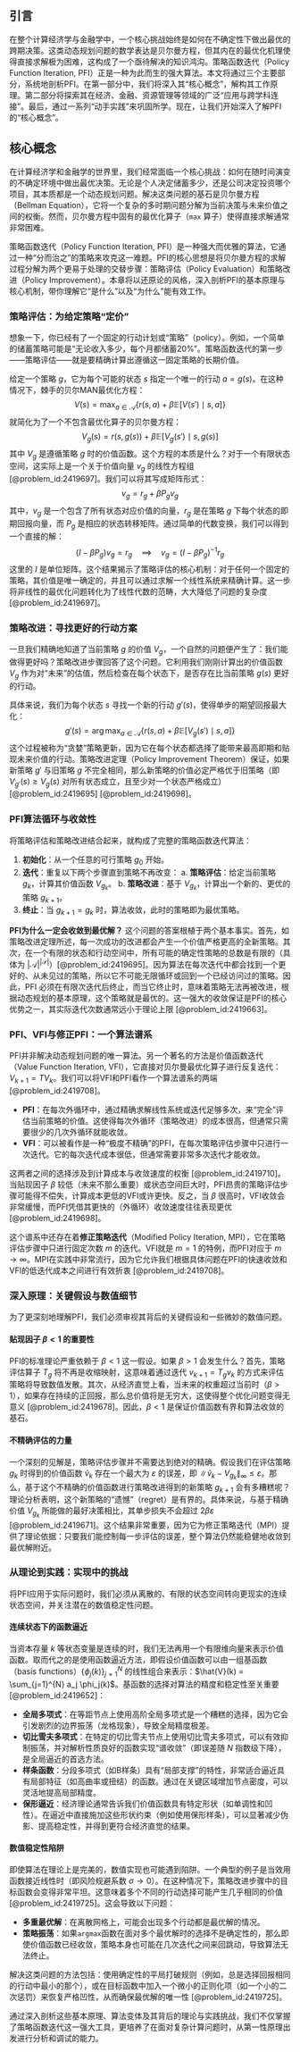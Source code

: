 ## 引言
在整个计算经济学与金融学中，一个核心挑战始终是如何在不确定性下做出最优的跨期决策。这类动态规划问题的数学表达是贝尔曼方程，但其内在的最优化机理使得直接求解极为困难，这构成了一个亟待解决的知识鸿沟。策略函数迭代（Policy Function Iteration, PFI）正是一种为此而生的强大算法。本文将通过三个主要部分，系统地剖析PFI。在第一部分中，我们将深入其“核心概念”，解构其工作原理。第二部分将探索其在经济、金融、资源管理等领域的广泛“应用与跨学科连接”。最后，通过一系列“动手实践”来巩固所学。现在，让我们开始深入了解PFI的“核心概念”。

## 核心概念

在计算经济学和金融学的世界里，我们经常面临一个核心挑战：如何在随时间演变的不确定环境中做出最优决策。无论是个人决定储蓄多少，还是公司决定投资哪个项目，其本质都是一个动态规划问题。解决这类问题的基石是贝尔曼方程（Bellman Equation），它将一个复杂的多时期问题分解为当前决策与未来价值之间的权衡。然而，贝尔曼方程中固有的最优化算子（`max` 算子）使得直接求解通常非常困难。

策略函数迭代（Policy Function Iteration, PFI）是一种强大而优雅的算法，它通过一种“分而治之”的策略来攻克这一难题。PFI的核心思想是将贝尔曼方程的求解过程分解为两个更易于处理的交替步骤：策略评估（Policy Evaluation）和策略改进（Policy Improvement）。本章将以还原论的风格，深入剖析PFI的基本原理与核心机制，带你理解它“是什么”以及“为什么”能有效工作。

### 策略评估：为给定策略“定价”

想象一下，你已经有了一个固定的行动计划或“策略”（policy）。例如，一个简单的储蓄策略可能是“无论收入多少，每个月都储蓄20%”。策略函数迭代的第一步——策略评估——就是要精确计算出遵循这一固定策略的长期价值。

给定一个策略 $g$，它为每个可能的状态 $s$ 指定一个唯一的行动 $a=g(s)$。在这种情况下，棘手的贝尔MAN最优化方程：
$$
V(s) = \max_{a \in \mathcal{A}} \left\{ r(s,a) + \beta \mathbb{E}[V(s') \mid s,a] \right\}
$$
就简化为了一个不包含最优化算子的贝尔曼方程：
$$
V_g(s) = r(s, g(s)) + \beta \mathbb{E}[V_g(s') \mid s, g(s)]
$$
其中 $V_g$ 是遵循策略 $g$ 时的价值函数。这个方程的本质是什么？对于一个有限状态空间，这实际上是一个关于价值向量 $v_g$ 的线性方程组 [@problem_id:2419697]。我们可以将其写成矩阵形式：
$$
v_g = r_g + \beta P_g v_g
$$
其中，$v_g$ 是一个包含了所有状态对应价值的向量，$r_g$ 是在策略 $g$ 下每个状态的即期回报向量，而 $P_g$ 是相应的状态转移矩阵。通过简单的代数变换，我们可以得到一个直接的解：
$$
(I - \beta P_g) v_g = r_g \quad \implies \quad v_g = (I - \beta P_g)^{-1} r_g
$$
这里的 $I$ 是单位矩阵。这个结果揭示了策略评估的核心机制：对于任何一个固定的策略，其价值是唯一确定的，并且可以通过求解一个线性系统来精确计算。这一步将非线性的最优化问题转化为了线性代数的范畴，大大降低了问题的复杂度 [@problem_id:2419697]。

### 策略改进：寻找更好的行动方案

一旦我们精确地知道了当前策略 $g$ 的价值 $V_g$，一个自然的问题便产生了：我们能做得更好吗？策略改进步骤回答了这个问题。它利用我们刚刚计算出的价值函数 $V_g$ 作为对“未来”的估值，然后检查在每个状态下，是否存在比当前策略 $g(s)$ 更好的行动。

具体来说，我们为每个状态 $s$ 寻找一个新的行动 $g'(s)$，使得单步的期望回报最大化：
$$
g'(s) = \arg\max_{a \in \mathcal{A}} \left\{ r(s,a) + \beta \mathbb{E}[V_g(s') \mid s,a] \right\}
$$
这个过程被称为“贪婪”策略更新，因为它在每个状态都选择了能带来最高即期和贴现未来价值的行动。策略改进定理（Policy Improvement Theorem）保证，如果新策略 $g'$ 与旧策略 $g$ 不完全相同，那么新策略的价值必定严格优于旧策略（即 $V_{g'}(s) \ge V_g(s)$ 对所有状态成立，且至少对一个状态严格成立）[@problem_id:2419695] [@problem_id:2419698]。

### PFI算法循环与收敛性

将策略评估和策略改进结合起来，就构成了完整的策略函数迭代算法：

1.  **初始化**：从一个任意的可行策略 $g_0$ 开始。
2.  **迭代**：重复以下两个步骤直到策略不再改变：
    a. **策略评估**：给定当前策略 $g_k$，计算其价值函数 $V_{g_k}$。
    b. **策略改进**：基于 $V_{g_k}$，计算出一个新的、更优的策略 $g_{k+1}$。
3.  **终止**：当 $g_{k+1} = g_k$ 时，算法收敛，此时的策略即为最优策略。

**PFI为什么一定会收敛到最优解？**
这个问题的答案根植于两个基本事实。首先，如策略改进定理所述，每一次成功的改进都会产生一个价值严格更高的全新策略。其次，在一个有限的状态和行动空间中，所有可能的确定性策略的总数是有限的（具体为 $|\mathcal{A}|^{|\mathcal{S}|}$）[@problem_id:2419695]。因为算法在每次迭代中都会找到一个更好的、从未见过的策略，所以它不可能无限循环或回到一个已经访问过的策略。因此，PFI 必须在有限次迭代后终止，而当它终止时，意味着策略无法再被改进，根据动态规划的基本原理，这个策略就是最优的。这一强大的收敛保证是PFI的核心优势之一，其实际迭代次数通常远小于理论上限 [@problem_id:2419663]。

### PFI、VFI与修正PFI：一个算法谱系

PFI并非解决动态规划问题的唯一算法。另一个著名的方法是价值函数迭代（Value Function Iteration, VFI），它直接对贝尔曼最优化算子进行反复迭代：$V_{k+1} = T V_k$。我们可以将VFI和PFI看作一个算法谱系的两端 [@problem_id:2419708]。

*   **PFI**：在每次外循环中，通过精确求解线性系统或迭代足够多次，来“完全”评估当前策略的价值。这使得每次外循环（策略改进）的成本很高，但通常只需要很少的几次外循环就能收敛。
*   **VFI**：可以被看作是一种“极度不精确”的PFI，在每次策略评估步骤中只进行一次迭代。它的每次迭代成本很低，但通常需要非常多次迭代才能收敛。

这两者之间的选择涉及到计算成本与收敛速度的权衡 [@problem_id:2419710]。当贴现因子 $\beta$ 较低（未来不那么重要）或状态空间巨大时，PFI昂贵的策略评估步骤可能得不偿失，计算成本更低的VFI或许更快。反之，当 $\beta$ 很高时，VFI收敛会非常缓慢，而PFI凭借其更快的（外循环）收敛速度往往表现更优 [@problem_id:2419698]。

这个谱系中还存在着**修正策略迭代**（Modified Policy Iteration, MPI），它在策略评估步骤中只进行固定次数 $m$ 的迭代。VFI就是 $m=1$ 的特例，而PFI对应于 $m \to \infty$。MPI在实践中非常流行，因为它允许我们根据具体问题在PFI的快速收敛和VFI的低迭代成本之间进行有效折衷 [@problem_id:2419708]。

### 深入原理：关键假设与数值细节

为了更深刻地理解PFI，我们必须审视其背后的关键假设和一些微妙的数值问题。

#### 贴现因子 $\beta < 1$ 的重要性

PFI的标准理论严重依赖于 $\beta < 1$ 这一假设。如果 $\beta > 1$ 会发生什么？首先，策略评估算子 $T_g$ 将不再是收缩映射，这意味着通过迭代 $v_{k+1} = T_g v_k$ 的方式来评估策略将导致数值发散。其次，从经济直觉上看，当未来的权重超过当前时（$\beta > 1$），如果存在持续的正回报，那么总价值将是无穷大，这使得整个优化问题变得无意义 [@problem_id:2419678]。因此，$\beta < 1$ 是保证价值函数有界和算法收敛的基石。

#### 不精确评估的力量

一个深刻的见解是，策略评估步骤并不需要达到绝对的精确。假设我们在评估策略 $g_k$ 时得到的价值函数 $\tilde{v}_k$ 存在一个最大为 $\varepsilon$ 的误差，即 $\| \tilde{v}_k - V_{g_k} \|_\infty \le \varepsilon$。那么，基于这个不精确的价值函数进行策略改进得到的新策略 $g_{k+1}$ 会有多糟糕呢？理论分析表明，这个新策略的“遗憾”（regret）是有界的。具体来说，与基于精确价值 $V_{g_k}$ 所能做的最好决策相比，其单步损失不会超过 $2\beta\varepsilon$ [@problem_id:2419671]。这个结果非常重要，因为它为修正策略迭代（MPI）提供了理论依据：只要我们能控制每一步评估的误差，整个算法仍然能稳健地收敛到最优解附近。

### 从理论到实践：实现中的挑战

将PFI应用于实际问题时，我们必须从离散的、有限的状态空间转向更现实的连续状态空间，并关注潜在的数值稳定性问题。

#### 连续状态下的函数逼近

当资本存量 $k$ 等状态变量是连续的时，我们无法再用一个有限维向量来表示价值函数。取而代之的是使用函数逼近方法，即假设价值函数可以由一组基函数（basis functions）$\{\phi_j(k)\}_{j=1}^N$ 的线性组合来表示：$\hat{V}(k) = \sum_{j=1}^{N} a_j \phi_j(k)$。基函数的选择对算法的精度和稳定性至关重要 [@problem_id:2419652]：

*   **全局多项式**：在等距节点上使用高阶全局多项式是一个糟糕的选择，因为它会引发剧烈的边界振荡（龙格现象），导致全局精度极差。
*   **切比雪夫多项式**：在特定的切比雪夫节点上使用切比雪夫多项式，可以有效抑制振荡，并对解析性质良好的函数实现“谱收敛”（即误差随 $N$ 指数级下降），是全局逼近的首选方法。
*   **样条函数**：分段多项式（如B样条）具有“局部支撑”的特性，非常适合逼近具有局部特征（如高曲率或扭结）的函数。通过在关键区域增加节点密度，可以灵活地提高局部精度。
*   **保形逼近**：经济理论通常告诉我们价值函数具有特定形状（如单调性和凹性）。在逼近中直接施加这些形状约束（例如使用保形样条），可以显著减少伪影、提高稳定性，并得到更符合经济直觉的结果。

#### 数值稳定性陷阱

即使算法在理论上是完美的，数值实现也可能遇到陷阱。一个典型的例子是当效用函数接近线性时（即风险规避系数 $\sigma \to 0$）。在这种情况下，策略改进步骤中的目标函数会变得非常平坦。这意味着多个不同的行动选择可能产生几乎相同的价值 [@problem_id:2419725]。这会导致以下问题：

*   **多重最优解**：在离散网格上，可能会出现多个行动都是最优解的情况。
*   **策略振荡**：如果`argmax`函数在面对多个最优解时的选择不是确定性的，那么即使价值函数已经收敛，策略本身也可能在几次迭代之间来回跳动，导致算法无法终止。

解决这类问题的方法包括：使用确定性的平局打破规则（例如，总是选择回报相同的行动中最小的那个），或在目标函数中加入一个微小的正则化项（如一个小的二次惩罚）来恢复严格凹性，从而确保最优解的唯一性 [@problem_id:2419725]。

通过深入剖析这些基本原理、算法变体及其背后的理论与实践挑战，我们不仅掌握了策略函数迭代这一强大工具，更培养了在面对复杂计算问题时，从第一性原理出发进行分析和调试的能力。

